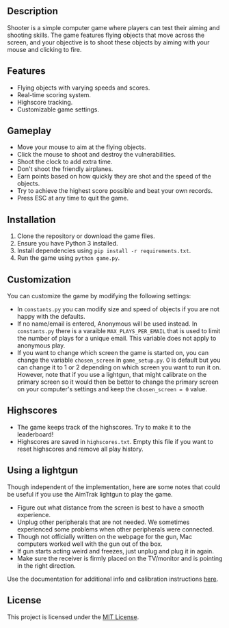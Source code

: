 ## Description

Shooter is a simple computer game where players can test their aiming and shooting skills. The game features flying objects that move across the screen, and your objective is to shoot these objects by aiming with your mouse and clicking to fire. 

## Features

- Flying objects with varying speeds and scores.
- Real-time scoring system.
- Highscore tracking.
- Customizable game settings.

## Gameplay

- Move your mouse to aim at the flying objects.
- Click the mouse to shoot and destroy the vulnerabilities.
- Shoot the clock to add extra time.
- Don't shoot the friendly airplanes.
- Earn points based on how quickly they are shot and the speed of the objects.
- Try to achieve the highest score possible and beat your own records.
- Press ESC at any time to quit the game.

## Installation

1. Clone the repository or download the game files.
2. Ensure you have Python 3 installed.
3. Install dependencies using `pip install -r requirements.txt`.
4. Run the game using `python game.py`.

## Customization

You can customize the game by modifying the following settings:

- In `constants.py` you can modify size and speed of objects if you are not happy with the defaults.
- If no name/email is entered, Anonymous will be used instead. In `constants.py` there is a varaible `MAX_PLAYS_PER_EMAIL` that is used to limit the number of plays for a unique email. This variable does not apply to anonymous play.
- If you want to change which screen the game is started on, you can change the variable `chosen_screen` in `game_setup.py`. 0 is default but you can change it to 1 or 2 depending on which screen you want to run it on. However, note that if you use a lightgun, that might calibrate on the primary screen so it would then be better to change the primary screen on your computer's settings and keep the `chosen_screen = 0` value.
  
## Highscores

- The game keeps track of the highscores. Try to make it to the leaderboard!
- Highscores are saved in `highscores.txt`. Empty this file if you want to reset highscores and remove all play history.

## Using a lightgun

Though independent of the implementation, here are some notes that could be useful if you use the AimTrak lightgun to play the game.

- Figure out what distance from the screen is best to have a smooth experience.
- Unplug other peripherals that are not needed. We sometimes experienced some problems when other peripherals were connected.
- Though not officially written on the webpage for the gun, Mac computers worked well with the gun out of the box.
- If gun starts acting weird and freezes, just unplug and plug it in again.
- Make sure the receiver is firmly placed on the TV/monitor and is pointing in the right direction.

Use the documentation for additional info and calibration instructions [here](https://www.ultimarc.com/light-guns/aimtrak-light-gun/aimtrak-light-gun-without-recoil/).

## License

This project is licensed under the [MIT License](LICENSE.md).
